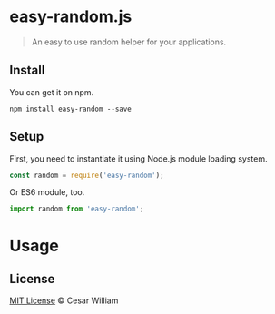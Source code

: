 # easy-random.js

> An easy to use random helper for your applications.

## Install

You can get it on npm.

```
npm install easy-random --save
```

## Setup

First, you need to instantiate it using Node.js module loading system.

```js
const random = require('easy-random');
```

Or ES6 module, too.

```js
import random from 'easy-random';
```

# Usage

## License

[MIT License](http://mit-license.org/) © Cesar William
